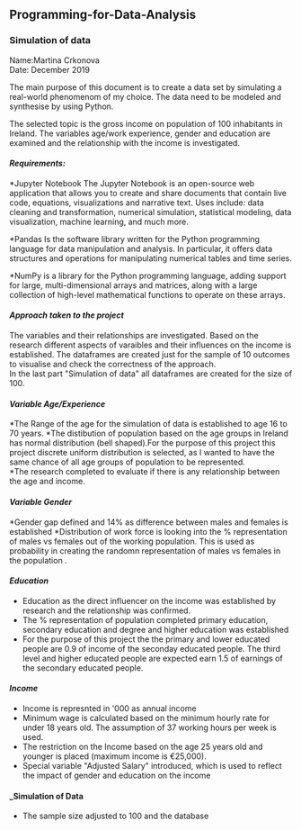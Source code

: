## Programming-for-Data-Analysis

### Simulation of data

Name:Martina Crkonova <br/>
Date: December 2019

The main purpose of this document is to create a data set by simulating a real-world phenomenom of my choice. The data need to be modeled and synthesise by using Python.<br/>

The selected topic is the gross income on population of 100 inhabitants in Ireland. The variables age/work experience, gender and education are examined and the relationship with the income is investigated.<br/>

#### _Requirements:_

*Jupyter Notebook
The Jupyter Notebook is an open-source web application that allows you to create and share documents that contain live code, equations, visualizations and narrative text. Uses include: data cleaning and transformation, numerical simulation, statistical modeling, data visualization, machine learning, and much more.<br/>

*Pandas
Is the software library  written for the Python programming language for data manipulation and analysis. In particular, it offers data structures and operations for manipulating numerical tables and time series.<br/>

*NumPy
is a library for the Python programming language, adding support for large, multi-dimensional arrays and matrices, along with a large collection of high-level mathematical functions to operate on these arrays.<br/>

#### _Approach taken to the project_

The variables and their relationships are investigated. Based on the research different aspects of varaibles and their influences on the income is established. The dataframes are created just for the sample of 10 outcomes to visualise and check the correctness of the approach.<br/>
In the last part "Simulation of data" all dataframes are created for the size of 100.<br/>


#### _Variable Age/Experience_

*The Range of the age for the simulation of data is established to age 16 to 70 years.
*The distibution of population based on the  age groups in Ireland has normal distribution (bell shaped).For the purpose of this project this project discrete uniform distribution is selected, as I wanted to have the same chance of all age groups of population to be represented.<br/>
*The research completed to evaluate if there is any relationship between the age and income. <br/>

#### _Variable Gender_

*Gender gap defined and 14% as difference between males and females is established
*Distribution of work force is looking into the % representation of males vs females out of the working population. This is used as probability in creating the randomn representation of males vs females in the population .<br/>

#### _Education_

* Education as the direct influencer on the income was established by research and the relationship was confirmed.
* The % representation of population completed primary education, secondary education and degree and higher education was established
* For the purpose of this project the the primary and lower educated people are 0.9 of income of the seconday educated people. The third level and higher educated people are expected earn 1.5 of earnings of the secondary educated people.<br/>

#### _Income_

* Income is represnted in '000 as annual income
* Minimum wage is calculated based on the minimum hourly rate for under 18 years old. The assumption of 37 working hours per week is used. 
* The restriction on the Income based on the age 25 years old and younger is placed (maximum income is €25,000).
* Special variable "Adjusted Salary" introduced, which is used to reflect the impact of gender and education on the income  

#### _Simulation of Data

* The sample size adjusted to 100 and the database 
